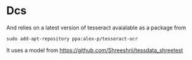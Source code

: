 # Dcs

And relies on a latest version of tesseract avaialable as a package
from

```
sudo add-apt-repository ppa:alex-p/tesseract-ocr
```

It uses a model from https://github.com/Shreeshrii/tessdata_shreetest
